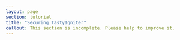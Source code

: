 ```yaml
---
layout: page
section: tutorial
title: "Securing TastyIgniter"
callout: This section is incomplete. Please help to improve it.
---
```

